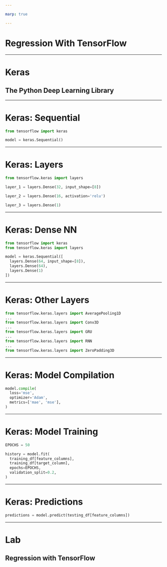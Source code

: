 ```yaml
---

marp: true

---
```


# Regression With TensorFlow

<!--
We have created numerous regression models in this course using both
scikit-learn and TensorFlow. These models have all be "classic" models,
but that is about to change.

In this unit, we are going to build a regression model using a deep neural
network. The model will take feature data, pass it through hidden neural network
layers, and output a continuous value.
-->

---

# Keras

## The Python Deep Learning Library

<!--
To build our deep neural network we will be using Keras, a high-level Python API
that can be used within TensorFlow.

Don't be put off by the term "deep neural network". Though the math and the
theory are complex, the actual code that you need to write to create one is as
easy as creating a simple linear regression.
-->

---

# Keras: Sequential

```python
from tensorflow import keras

model = keras.Sequential()
```

<!--
We will build our model using the `Sequential` class. Sequential simply means that the model will consist of a sequence of layers, one after the other. Each layer feeds the next in the sequence.

In Keras, the alternative to a sequential model is a functional model. Functional models allow layers to interconnect in more complex ways. Layers can branch and merge through different paths. The resultant model might look more like a graph with multiple inputs and outputs. This is different than the sequential model that looks much more like a funnel.
-->

---

# Keras: Layers

```python
from tensorflow.keras import layers

layer_1 = layers.Dense(32, input_shape=[8])

layer_2 = layers.Dense(16, activation='relu')

layer_3 = layers.Dense(1)
```

<!--
A model consists of layers of nodes. In the lab that we are about to do, those layers are `Dense` layers. A dense layer in a neural network is a layer where every node is connected to every node in the next layer.

In the example we have on this slide, we create three `Dense` layer classes. This actually creates a neural network that is four layers deep though.

When we make the first layer we pass in an input shape. This is the shape of the features that you'll be feeding into the model. In this case we chose an input shape of 8. That indicates that we'll be providing 8 features to the model. The input layer is the first layer.

But you should also notice that we passed the number 32 to the `Dense` constructor. This creates our first hidden layer with 32 nodes.

In review, this first line of code creates two layers. An input layer that accepts 8 features. That layer is densly connected to the next layer, which has 32 nodes. This means that there are 8x32 connections between the layers.

The next line of code creates another dense layer. This layer is 16 nodes wide. Notice that we pass an activation function to this layer. The activation we chose is the relu activation. By default the activation for a dense layer in TensorFlow Keras is a $f(x) = x$. We can adjust the activation function layer by layer.

There are many activation functions available in the `tensorflow.keras.activations` namespace. Many of these can be referenced by name as shown in this example. There are more activation functions available in `tf.nn`. For these functions you'll need to pass in the class like `tf.nn.leaky_relu` instead of just the name.

The final layer that we create is our output layer. Since we have been doing single output regressions, this output layer has only one node. That node will be our predicted regression value for a given set of input features.

You aren't limited to one output though. As we move into classification we'll see examples with more than one output node.
-->

---

# Keras: Dense NN

```python
from tensorflow import keras
from tensorflow.keras import layers

model = keras.Sequential([
  layers.Dense(64, input_shape=[8]),
  layers.Dense(64),
  layers.Dense(1)
])
```
<!--
In our previous slide we created layers, but we didn't connect them. In this slide we'll create the layers inside a sequential model. Now the layers are densely connected in sequence.

Questions to ask the class: 
How many layers are there in this model? Answer: 4

How many nodes are in the first layer? Answer: 8

How many nodes are in the second and their layers? Answer: 64

How many nodes are in the final layer? Answer: 1

How many connections between layer 1 and layer 2? Answer: 8x64

*It may be helpful to draw a schematic of the model on the board while asking students the questions.*

-->

---

# Keras: Other Layers

```python
from tensorflow.keras.layers import AveragePooling1D
...
from tensorflow.keras.layers import Conv3D
...
from tensorflow.keras.layers import GRU
...
from tensorflow.keras.layers import RNN
...
from tensorflow.keras.layers import ZeroPadding3D
```

<!--
`Dense` isn't the only type of layer. There are dozens of layers that can be found in the `tensorflow.keras.layers` namespace. Here is a sample. We will discuss some of these layers later in the course. They are all different and some work very well for certain types of data and use cases. 
-->

---

# Keras: Model Compilation

```python
model.compile(
  loss='mse',
  optimizer='Adam',
  metrics=['mae', 'mse'],
)
```

<!--
After we have defined the structure of the model, we need to tell TensorFlow what to optimize for. To do that we compile the model.

In this example we are using the Adam optimizer to optimize for mean squared error, while also tracking mean absolute error and mean squared error. The tracked values will be reported after training.
-->

---

# Keras: Model Training

```python
EPOCHS = 50

history = model.fit(
  training_df[feature_columns],
  training_df[target_column],
  epochs=EPOCHS,
  validation_split=0.2,
)
```

<!--
Once you have defined your model and setup optimization parameters, it is time to train your model. Training is done with the `fit()` method, which needs to know the feature and target data.

Fit also needs to know how many times to repeat the data. Each repition is called an epoch. In this case we asked for 50 epochs. In the history that is returned we will get measurements for the mean absolute error, mean squared error, and loss at each epoch.

The final arguement that we pass to `fit()` is how much of the data to hold out as a validation set during training. This allows the model to track how it progresses over epochs using data that it isn't training on.
-->

---

# Keras: Predictions

```python
predictions = model.predict(testing_df[feature_columns])
```

<!--
The whole point of building a model is to make predictions. You can use the `predict` method to do that.
-->

---

# Lab
## Regression with TensorFlow

<!--
For our hands-on exercise we will revisit the California housing prices dataset from an earlier lab. We'll use a sequential model with dense layers to create predictions that outperform the linear regression model we created earlier.
-->